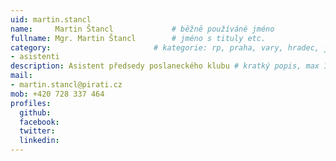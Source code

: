 ```yaml
---
uid: martin.stancl
name:     Martin Štancl      		# běžně používáné jméno
fullname: Mgr. Martin Štancl  		# jméno s tituly etc.
category:                 		# kategorie: rp, praha, vary, hradec, jmk, senat
- asistenti
description: Asistent předsedy poslaneckého klubu # kratký popis, max 160 znaků
mail:
- martin.stancl@pirati.cz
mob: +420 728 337 464
profiles:
  github:
  facebook: 
  twitter:
  linkedin:
---
```



